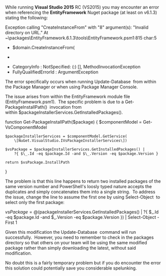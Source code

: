
While running **Visual Studio 2015** RC (VS2015) you may encounter an error when referencing the **EntityFramework** Nuget package (at least on v6.1.3) stating the following:

Exception calling "CreateInstanceFrom" with "8" argument(s): 
    "Invalid directory on URL."
At ~\\packages\\EntityFramework.6.1.3\\tools\\EntityFramework.psm1:815 char:5
+ $domain.CreateInstanceFrom(
+ ~~~~~~~~~~~~~~~~~~~~~~~~~~~
 + CategoryInfo : NotSpecified: (:) \[\], MethodInvocationException
 + FullyQualifiedErrorId : ArgumentException

The error specifically occurs when running Update-Database  from within the Package Manager or when using Package Manager Console.

The issue arises from within the EntityFramework module file (EntityFramework.psm1).  The specific problem is due to a Get-PackageInstallPath()  invocation from within $packageInstallerServices.GetInstalledPackages().

function Get-PackageInstallPath($package)
{
    $componentModel = Get-VsComponentModel

    $packageInstallerServices = $componentModel.GetService(
        \[NuGet.VisualStudio.IVsPackageInstallerServices\])

    $vsPackage = $packageInstallerServices.GetInstalledPackages() |
        ?{ $\_.Id -eq $package.Id -and $\_.Version -eq $package.Version }

    return $vsPackage.InstallPath
}

The problem is that this line happens to return two installed packages of the same version number and PowerShell's loosly typed nature accepts the duplicates and simply concatenates them into a single string.  To address the issue, change the line to assume the first one by using Select-Object  to select only the first package:

$vsPackage = @($packageInstallerServices.GetInstalledPackages() | 
    ?{ $\_.Id -eq $package.Id -and $\_.Version -eq $package.Version }) | 
    Select-Object -First 1

Given this modification the Update-Database  command will run successfully.  However, you need to remember to check in the packages directory so that others on your team will be using the same modified package rather than simply downloading the latest, without said modification.

No doubt this is a fairly temporary problem but if you do encounter the error this solution could potentially save you considerable spelunking.
